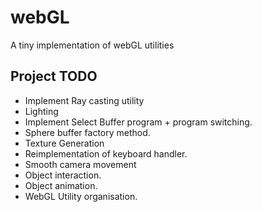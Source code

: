 # webGL
A tiny implementation of webGL utilities


## Project TODO

- Implement Ray casting utility
- Lighting
- Implement Select Buffer program + program switching.
- Sphere buffer factory method.
- Texture Generation
- Reimplementation of keyboard handler.
- Smooth camera movement
- Object interaction.
- Object animation.
- WebGL Utility organisation.